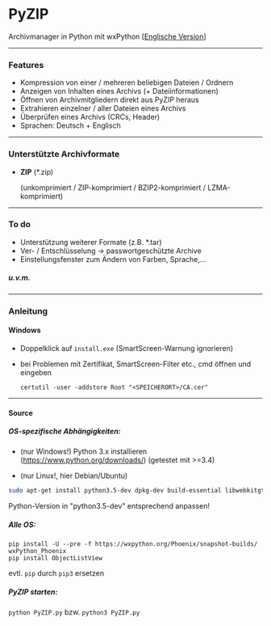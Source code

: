 # PyZIP
Archivmanager in Python mit wxPython [[Englische Version](README.md)]
***
### Features

- Kompression von einer / mehreren beliebigen Dateien / Ordnern
- Anzeigen von Inhalten eines Archivs (+ Dateiinformationen)
- Öffnen von Archivmitgliedern direkt aus PyZIP heraus
- Extrahieren einzelner / aller Dateien eines Archivs
- Überprüfen eines Archivs (CRCs, Header)
- Sprachen: Deutsch + Englisch

***
### Unterstützte Archivformate

- **ZIP** (*.zip)

  (unkomprimiert / ZIP-komprimiert / BZIP2-komprimiert / LZMA-komprimiert)

***
### To do

- Unterstützung weiterer Formate (z.B. *.tar)
- Ver- / Entschlüsselung -> passwortgeschützte Archive
- Einstellungsfenster zum Ändern von Farben, Sprache,...

##### u.v.m.

***
### Anleitung

#### Windows

- Doppelklick auf ``install.exe`` (SmartScreen-Warnung ignorieren)

- bei Problemen mit Zertifikat, SmartScreen-Filter etc., cmd öffnen und eingeben

  ``certutil -user -addstore Root "<SPEICHERORT>/CA.cer"``

***
#### Source

##### OS-spezifische Abhängigkeiten:

- (nur Windows!) Python 3.x installieren (https://www.python.org/downloads/) (getestet mit >=3.4)

- (nur Linux!, hier Debian/Ubuntu)

```bash
sudo apt-get install python3.5-dev dpkg-dev build-essential libwebkitgtk-dev libjpeg-dev libtiff-dev libgtk2.0-dev libsdl1.2-dev libgstreamer-plugins-base0.10-dev libnotify-dev freeglut3 freeglut3-dev python3-pip python3-setuptools
```
Python-Version in "python3.5-dev" entsprechend anpassen!


##### Alle OS:
```
pip install -U --pre -f https://wxpython.org/Phoenix/snapshot-builds/ wxPython_Phoenix
pip install ObjectListView
```
evtl. ``pip`` durch ``pip3`` ersetzen

##### PyZIP starten:

``python PyZIP.py`` bzw. ``python3 PyZIP.py``
